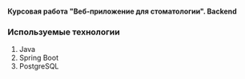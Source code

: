 #### Курсовая работа "Веб-приложение для стоматологии". Backend

### Используемые технологии

1. Java
2. Spring Boot
3. PostgreSQL
